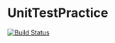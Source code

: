 # UnitTestPractice
[![Build Status](https://travis-ci.org/lvanderspek/UnitTestPractice.svg?branch=master)](https://travis-ci.org/lvanderspek/UnitTestPractice)
